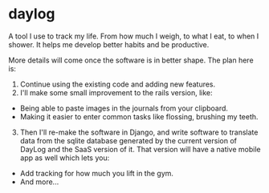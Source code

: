 # daylog
A tool I use to track my life. From how much I weigh, to what I eat, to when I shower. It helps me develop better habits and be productive.

More details will come once the software is in better shape. The plan here is:

1) Continue using the existing code and adding new features.
2) I'll make some small improvement to the rails version, like:
  - Being able to paste images in the journals from your clipboard.
  - Making it easier to enter common tasks like flossing, brushing my teeth.
3) Then I'll re-make the software in Django, and write software to translate data from the sqlite database generated by the current version of DayLog and the SaaS version of it. That version will have a native mobile app as well which lets you:
  - Add tracking for how much you lift in the gym.
  - And more...
